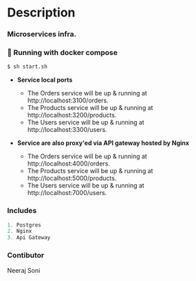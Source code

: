 
# Description

### Microservices infra.

### 🚀 Running with docker compose

```bash
$ sh start.sh
```

* <b>Service local ports</b>
    - The Orders service will be up & running at http://localhost:3100/orders.
    - The Products service will be up & running at http://localhost:3200/products.
    - The Users service will be up & running at http://localhost:3300/users.

* <b>Service are also proxy'ed via API gateway hosted by Nginx</b>
    - The Orders service will be up & running at http://localhost:4000/orders.
    - The Products service will be up & running at http://localhost:5000/products.
    - The Users service will be up & running at http://localhost:7000/users.


### Includes

```typescript
1. Postgres
2. Nginx
3. Api Gateway
``````


### Contibutor
Neeraj Soni